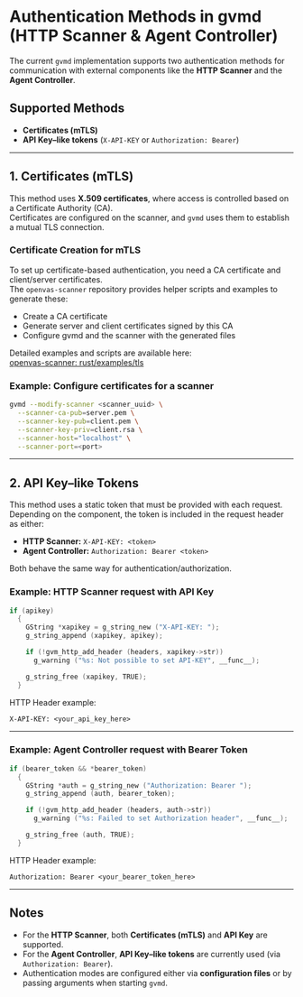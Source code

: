 # Authentication Methods in gvmd (HTTP Scanner & Agent Controller)

The current `gvmd` implementation supports two authentication methods for communication with external components like the **HTTP Scanner** and the **Agent Controller**.

## Supported Methods

- **Certificates (mTLS)**
- **API Key–like tokens** (`X-API-KEY` or `Authorization: Bearer`)

---

## 1. Certificates (mTLS)

This method uses **X.509 certificates**, where access is controlled based on a Certificate Authority (CA).  
Certificates are configured on the scanner, and `gvmd` uses them to establish a mutual TLS connection.

### Certificate Creation for mTLS

To set up certificate-based authentication, you need a CA certificate and client/server certificates.  
The `openvas-scanner` repository provides helper scripts and examples to generate these:

- Create a CA certificate
- Generate server and client certificates signed by this CA
- Configure gvmd and the scanner with the generated files

Detailed examples and scripts are available here:  
[openvas-scanner: rust/examples/tls](https://github.com/greenbone/openvas-scanner/tree/main/rust/examples/tls)

### Example: Configure certificates for a scanner

```bash
gvmd --modify-scanner <scanner_uuid> \
  --scanner-ca-pub=server.pem \
  --scanner-key-pub=client.pem \
  --scanner-key-priv=client.rsa \
  --scanner-host="localhost" \
  --scanner-port=<port>
```

---

## 2. API Key–like Tokens

This method uses a static token that must be provided with each request.
Depending on the component, the token is included in the request header as either:

* **HTTP Scanner:** `X-API-KEY: <token>`
* **Agent Controller:** `Authorization: Bearer <token>`

Both behave the same way for authentication/authorization.

### Example: HTTP Scanner request with API Key

```c
if (apikey)
  {
    GString *xapikey = g_string_new ("X-API-KEY: ");
    g_string_append (xapikey, apikey);

    if (!gvm_http_add_header (headers, xapikey->str))
      g_warning ("%s: Not possible to set API-KEY", __func__);

    g_string_free (xapikey, TRUE);
  }
```

HTTP Header example:

```http
X-API-KEY: <your_api_key_here>
```

---

### Example: Agent Controller request with Bearer Token

```c
if (bearer_token && *bearer_token)
  {
    GString *auth = g_string_new ("Authorization: Bearer ");
    g_string_append (auth, bearer_token);

    if (!gvm_http_add_header (headers, auth->str))
      g_warning ("%s: Failed to set Authorization header", __func__);

    g_string_free (auth, TRUE);
  }
```

HTTP Header example:

```http
Authorization: Bearer <your_bearer_token_here>
```

---

## Notes

* For the **HTTP Scanner**, both **Certificates (mTLS)** and **API Key** are supported.
* For the **Agent Controller**, **API Key–like tokens** are currently used (via `Authorization: Bearer`).
* Authentication modes are configured either via **configuration files** or by passing arguments when starting `gvmd`.